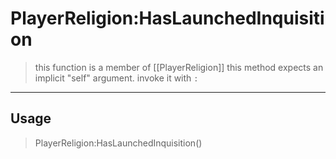 # PlayerReligion:HasLaunchedInquisition
> this function is a member of [[PlayerReligion]]
> this method expects an implicit "self" argument. invoke it with `:`
-----
## Usage
> PlayerReligion:HasLaunchedInquisition()
